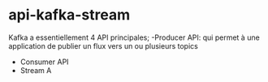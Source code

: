 # api-kafka-stream
Kafka  a essentiellement 4 API principales;
-Producer API: qui permet à une application de publier un flux vers un ou plusieurs topics
- Consumer API
-  Stream A
